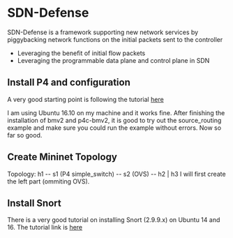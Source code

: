 # SDN-Defense
SDN-Defense is a framework supporting new network services by piggybacking network functions on the initial packets sent to the controller
  - Leveraging the benefit of initial flow packets
  - Leveraging the programmable data plane and control plane in SDN

## Install P4 and configuration
A very good starting point is following the tutorial [here](https://github.com/p4lang/tutorials/tree/master/SIGCOMM_2015#exercise-1-source-routing)

I am using Ubuntu 16.10 on my machine and it works fine. After finishing the installation of bmv2 and p4c-bmv2, it is good to try out the source_routing example and make sure you could run the example without errors. Now so far so good.

## Create Mininet Topology
Topology: h1 -- s1 (P4 simple_switch) -- s2 (OVS) -- h2
                 |
                 h3
I will first create the left part (ommiting OVS). 

## Install Snort
There is a very good tutorial on installing Snort (2.9.9.x) on Ubuntu 14 and 16. The tutorial link is [here](https://www.snort.org/documents/snort-2-9-9-x-on-ubuntu-14-16)
